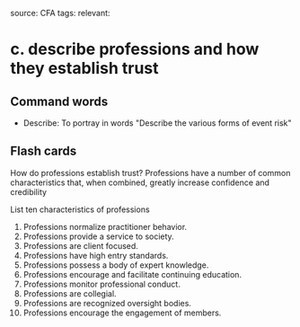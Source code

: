 source: CFA
tags: 
relevant: 

# c. describe professions and how they establish trust

## Command words

- Describe: To portray in words "Describe the various forms of event risk"

## Flash cards

How do professions establish trust?
Professions have a number of common characteristics that, when combined, greatly increase confidence and credibility

List ten characteristics of professions
1. Professions normalize practitioner behavior.
2. Professions provide a service to society.
3. Professions are client focused.
4. Professions have high entry standards.
5. Professions possess a body of expert knowledge.
6. Professions encourage and facilitate continuing education.
7. Professions monitor professional conduct.
8. Professions are collegial.
9. Professions are recognized oversight bodies.
10. Professions encourage the engagement of members.


